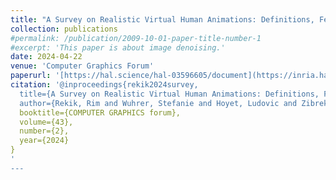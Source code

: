 ```yaml
---
title: "A Survey on Realistic Virtual Human Animations: Definitions, Features and Evaluations"
collection: publications
#permalink: /publication/2009-10-01-paper-title-number-1
#excerpt: 'This paper is about image denoising.'
date: 2024-04-22
venue: 'Computer Graphics Forum'
paperurl: '[https://hal.science/hal-03596605/document](https://inria.hal.science/hal-04553021)'
citation: '@inproceedings{rekik2024survey,
  title={A Survey on Realistic Virtual Human Animations: Definitions, Features and Evaluations},
  author={Rekik, Rim and Wuhrer, Stefanie and Hoyet, Ludovic and Zibrek, Katja and Olivier, Anne-H{\'e}l{\`e}ne},
  booktitle={COMPUTER GRAPHICS forum},
  volume={43},
  number={2},
  year={2024}
}
'
---
```



